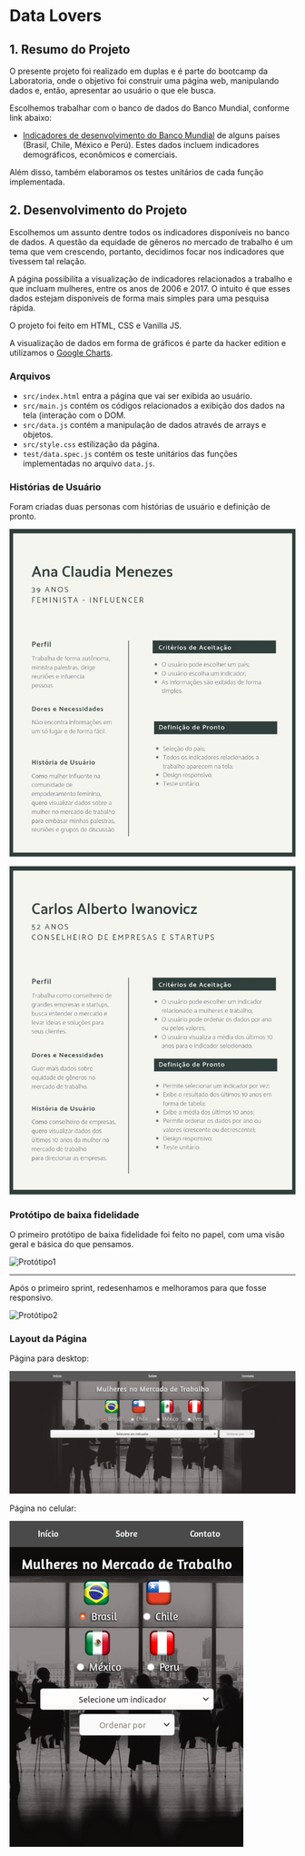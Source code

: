 # Data Lovers

## 1. Resumo do Projeto

O presente projeto foi realizado em duplas e é parte do bootcamp da Laboratoria, onde o objetivo foi construir uma página web, manipulando dados e, então, apresentar ao usuário o que ele busca.

Escolhemos trabalhar com o banco de dados do Banco Mundial, conforme link abaixo:
* [Indicadores de desenvolvimento do Banco Mundial](src/data/worldbank/worldbank.json) de alguns países (Brasil, Chile, México e Perú). Estes dados incluem indicadores demográficos, econômicos e comerciais.

Além disso, também elaboramos os testes unitários de cada função implementada.

## 2. Desenvolvimento do Projeto

Escolhemos um assunto dentre todos os indicadores disponíveis no banco de dados. A questão da equidade de gêneros no mercado de trabalho é um tema que vem crescendo, portanto, decidimos focar nos indicadores que tivessem tal relação.

A página possibilita a visualização de indicadores relacionados a trabalho e que incluam mulheres, entre os anos de 2006 e 2017. O intuito é que esses dados estejam disponiveis de forma mais simples para uma pesquisa rápida. 

O projeto foi feito em HTML, CSS e Vanilla JS.

A visualização de dados em forma de gráficos é parte da hacker edition e utilizamos o [Google Charts](https://developers.google.com/chart/).

### Arquivos
* `src/index.html` entra a página que vai ser exibida ao usuário.
* `src/main.js` contém os códigos relacionados a exibição dos dados na tela (interação com o DOM.
* `src/data.js` contém a manipulação de dados através de arrays e objetos.
* `src/style.css` estilização da página.
* `test/data.spec.js` contém os teste unitários das funções implementadas no arquivo `data.js`.


### Histórias de Usuário
Foram criadas duas personas com histórias de usuário e definição de pronto.

![Persona1](src/images/AnaClaudia.jpg)

![Persona2](src/images/CarlosAlberto.jpg)


### Protótipo de baixa fidelidade

O primeiro protótipo de baixa fidelidade foi feito no papel, com uma visão geral e básica do que pensamos.

![Protótipo1](src/images/ProtótipoPapel.jpeg)

***

Após o primeiro sprint, redesenhamos e melhoramos para que fosse responsivo.

![Protótipo2](src/images/Protótipo2.jpeg)


### Layout da Página

Página para desktop:

![Layout_Desktop](src/images/Desktop.png)

Página no celular:

![Layout_Celular](src/images/Celular.png)